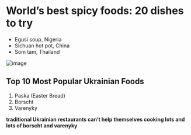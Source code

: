 # World’s best spicy foods: 20 dishes to try

- Egusi soup, Nigeria
- Sichuan hot pot, China
- Som tam, Thailand

![image](https://i.pinimg.com/564x/2f/80/1b/2f801b9f0e286014dbfb75d1383eae67.jpg)

## Top 10 Most Popular Ukrainian Foods

1. Paska (Easter Bread)
2. Borscht
3. Varenyky

**traditional Ukrainian restaurants can’t help themselves cooking lots and lots of borscht and varenyky**